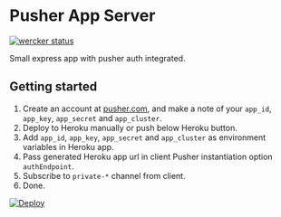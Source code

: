 # Pusher App Server

[![wercker status](https://app.wercker.com/status/d14f791a0ce082c3ffc84fb792dd1696/s/ "wercker status")](https://app.wercker.com/project/byKey/d14f791a0ce082c3ffc84fb792dd1696)

Small express app with pusher auth integrated.

## Getting started

1. Create an account at [pusher.com](https://pusher.com/), and make a note of your `app_id`, `app_key`, `app_secret` and `app_cluster`.
2. Deploy to Heroku manually or push below Heroku button.
3. Add `app_id`, `app_key`, `app_secret` and `app_cluster` as environment variables in Heroku app.
4. Pass generated Heroku app url in client Pusher instantiation option `authEndpoint`.
5. Subscribe to `private-*` channel from client.
6. Done.

[![Deploy](https://www.herokucdn.com/deploy/button.svg)](https://heroku.com/deploy)